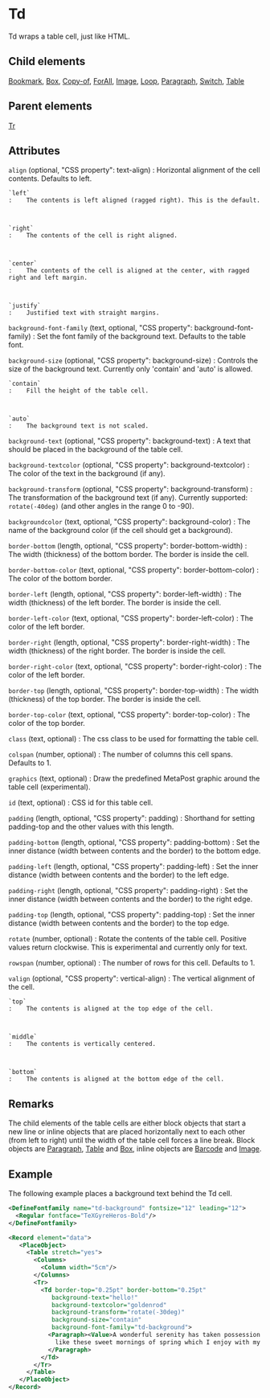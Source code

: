 # Td



Td wraps a table cell, just like HTML.



##  Child elements

[Bookmark](../bookmark.md), [Box](../box.md), [Copy-of](../copy_of.md), [ForAll](../forall.md), [Image](../image.md), [Loop](../loop.md), [Paragraph](../paragraph.md), [Switch](../switch.md), [Table](../table.md)

##  Parent elements

[Tr](../tr.md)


## Attributes



`align` (optional, "CSS property": text-align)
:   Horizontal alignment of the cell contents. Defaults to left.



    `left`
    :    The contents is left aligned (ragged right). This is the default.



    `right`
    :    The contents of the cell is right aligned.



    `center`
    :    The contents of the cell is aligned at the center, with ragged right and left margin.



    `justify`
    :    Justified text with straight margins.




`background-font-family` (text, optional, "CSS property": background-font-family)
:   Set the font family of the background text. Defaults to the table font.




`background-size` (optional, "CSS property": background-size)
:   Controls the size of the background text. Currently only 'contain' and 'auto' is allowed.



    `contain`
    :    Fill the height of the table cell.



    `auto`
    :    The background text is not scaled.




`background-text` (optional, "CSS property": background-text)
:   A text that should be placed in the background of the table cell.




`background-textcolor` (optional, "CSS property": background-textcolor)
:   The color of the text in the background (if any).




`background-transform` (optional, "CSS property": background-transform)
:   The transformation of the background text (if any). Currently supported: `rotate(-40deg)` (and other angles in the range 0 to -90).




`backgroundcolor` (text, optional, "CSS property": background-color)
:   The name of the background color (if the cell should get a background).




`border-bottom` (length, optional, "CSS property": border-bottom-width)
:   The width (thickness) of the bottom border. The border is inside the cell.




`border-bottom-color` (text, optional, "CSS property": border-bottom-color)
:   The color of the bottom border.




`border-left` (length, optional, "CSS property": border-left-width)
:   The width (thickness) of the left border. The border is inside the cell.




`border-left-color` (text, optional, "CSS property": border-left-color)
:   The color of the left border.




`border-right` (length, optional, "CSS property": border-right-width)
:   The width (thickness) of the right border. The border is inside the cell.




`border-right-color` (text, optional, "CSS property": border-right-color)
:   The color of the left border.




`border-top` (length, optional, "CSS property": border-top-width)
:   The width (thickness) of the top border. The border is inside the cell.




`border-top-color` (text, optional, "CSS property": border-top-color)
:   The color of the top border.




`class` (text, optional)
:   The css class to be used for formatting the table cell.




`colspan` (number, optional)
:   The number of columns this cell spans. Defaults to 1.




`graphics` (text, optional)
:   Draw the predefined MetaPost graphic around the table cell (experimental).




`id` (text, optional)
:   CSS id for this table cell.




`padding` (length, optional, "CSS property": padding)
:   Shorthand for setting padding-top and the other values with this length.




`padding-bottom` (length, optional, "CSS property": padding-bottom)
:   Set the inner distance (width between contents and the border) to the bottom edge.




`padding-left` (length, optional, "CSS property": padding-left)
:   Set the inner distance (width between contents and the border) to the left edge.




`padding-right` (length, optional, "CSS property": padding-right)
:   Set the inner distance (width between contents and the border) to the right edge.




`padding-top` (length, optional, "CSS property": padding-top)
:   Set the inner distance (width between contents and the border) to the top edge.




`rotate` (number, optional)
:   Rotate the contents of the table cell. Positive values return clockwise. This is experimental and currently only for text.




`rowspan` (number, optional)
:   The number of rows for this cell. Defaults to 1.




`valign` (optional, "CSS property": vertical-align)
:   The vertical alignment of the cell.



    `top`
    :    The contents is aligned at the top edge of the cell.



    `middle`
    :    The contents is vertically centered.



    `bottom`
    :    The contents is aligned at the bottom edge of the cell.




## Remarks
The child elements of the table cells are either block objects that start a new line or inline objects that are placed horizontally next to each other (from left to right) until the width of the table cell forces a line break.
        Block objects are [Paragraph](../paragraph.md), [Table](../table.md) and [Box](../box.md), inline objects are [Barcode](../barcode.md) and [Image](../image.md).


## Example


The following example places a background text behind the Td cell.


```xml
<DefineFontfamily name="td-background" fontsize="12" leading="12">
  <Regular fontface="TeXGyreHeros-Bold"/>
</DefineFontfamily>

<Record element="data">
   <PlaceObject>
     <Table stretch="yes">
       <Columns>
         <Column width="5cm"/>
       </Columns>
       <Tr>
         <Td border-top="0.25pt" border-bottom="0.25pt"
            background-text="hello!"
            background-textcolor="goldenrod"
            background-transform="rotate(-30deg)"
            background-size="contain"
            background-font-family="td-background">
           <Paragraph><Value>A wonderful serenity has taken possession of my entire soul,
             like these sweet mornings of spring which I enjoy with my whole heart.</Value>
           </Paragraph>
         </Td>
       </Tr>
     </Table>
   </PlaceObject>
</Record>

```





